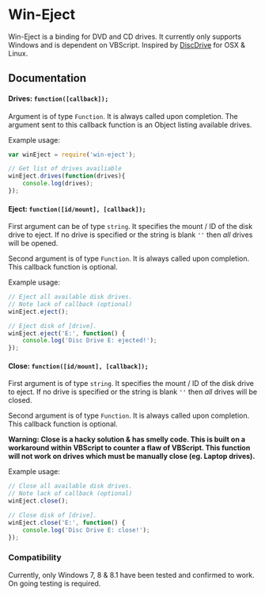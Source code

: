 Win-Eject
=========

Win-Eject is a binding for DVD and CD drives. It currently only supports Windows and is dependent on VBScript. Inspired by [DiscDrive](https://github.com/brendanashworth/diskdrive) for OSX & Linux.

## Documentation

#### Drives: `function([callback]);`
Argument is of type `Function`. It is always called upon completion. The argument sent to this callback function is an Object listing available drives.

Example usage:
```javascript
var winEject = require('win-eject');

// Get list of drives availiable
winEject.drives(function(drives){
    console.log(drives);
});
```


#### Eject: `function([id/mount], [callback]);`
First argument can be of type `string`. It specifies the mount / ID of the disk drive to eject. If no drive is specified or the string is blank `''` then *all* drives will be opened.

Second argument is of type `Function`. It is always called upon completion. This callback function is optional.

Example usage:
```javascript
// Eject all available disk drives.
// Note lack of callback (optional)
winEject.eject();

```
```javascript
// Eject disk of [drive].
winEject.eject('E:', function() {
	console.log('Disc Drive E: ejected!');
});

```

#### Close: `function([id/mount], [callback]);`
First argument is of type `string`. It specifies the mount / ID of the disk drive to eject. If no drive is specified or the string is blank `''` then *all* drives will be closed.

Second argument is of type `Function`. It is always called upon completion. This callback function is optional.

**Warning: Close is a hacky solution & has smelly code. This is built on a workaround within VBScript to counter a flaw of VBScript. This function will not work on drives which must be manually close (eg. Laptop drives).**

Example usage:
```javascript
// Close all available disk drives.
// Note lack of callback (optional)
winEject.close();
```

```javascript
// Close disk of [drive].
winEject.close('E:', function() {
	console.log('Disc Drive E: close!');
});

```

### Compatibility
Currently, only Windows 7, 8 & 8.1 have been tested and confirmed to work. On going testing is required.

